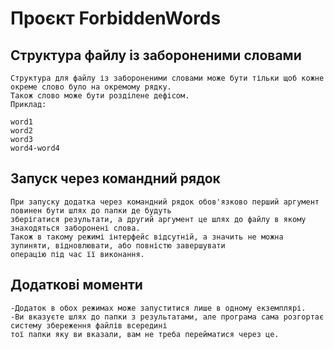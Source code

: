 # Проєкт ForbiddenWords
## Структура файлу із забороненими словами
```
Структура для файлу із забороненими словами може бути тільки щоб кожне окреме слово було на окремому рядку.
Також слово може бути розділене дефісом.
Приклад:

word1
word2 
word3
word4-word4
```
## Запуск через командний рядок

```
При запуску додатка через командний рядок обов'язково перший аргумент повинен бути шлях до папки де будуть
зберігатися результати, а другий аргумент це шлях до файлу в якому знаходяться заборонені слова.
Також в такому режимі інтерфейс відсутній, а значить не можна зупиняти, відновлювати, або повністю завершувати
операцію під час її виконання.
```

## Додаткові моменти

```
-Додаток в обох режимах може запуститися лише в одному екземплярі.
-Ви вказуєте шлях до папки з результатами, але програма сама розгортає систему збереження файлів всередині
тої папки яку ви вказали, вам не треба перейматися через це.
```
